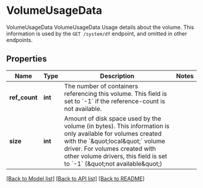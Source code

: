 # VolumeUsageData

VolumeUsageData VolumeUsageData Usage details about the volume. This information is used by the `GET /system/df` endpoint, and omitted in other endpoints.
## Properties
Name | Type | Description | Notes
------------ | ------------- | ------------- | -------------
**ref_count** | **int** | The number of containers referencing this volume. This field is set to &#x60;-1&#x60; if the reference-count is not available. | 
**size** | **int** | Amount of disk space used by the volume (in bytes). This information is only available for volumes created with the &#x60;\&quot;local\&quot;&#x60; volume driver. For volumes created with other volume drivers, this field is set to &#x60;-1&#x60; (\&quot;not available\&quot;) | 

[[Back to Model list]](../README.md#documentation-for-models) [[Back to API list]](../README.md#documentation-for-api-endpoints) [[Back to README]](../README.md)


